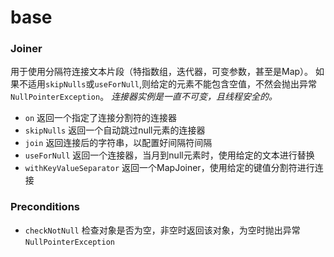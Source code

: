 # base

### Joiner
用于使用分隔符连接文本片段（特指数组，迭代器，可变参数，甚至是Map）。
如果不适用`skipNulls`或`useForNull`,则给定的元素不能包含空值，不然会抛出异常`NullPointerException`。
*连接器实例是一直不可变，且线程安全的。*

* `on` 返回一个指定了连接分割符的连接器
* `skipNulls` 返回一个自动跳过null元素的连接器
* `join` 返回连接后的字符串，以配置好间隔符间隔
* `useForNull` 返回一个连接器，当月到null元素时，使用给定的文本进行替换
* `withKeyValueSeparator` 返回一个MapJoiner，使用给定的键值分割符进行连接


### Preconditions

* `checkNotNull` 检查对象是否为空，非空时返回该对象，为空时抛出异常`NullPointerException`

